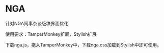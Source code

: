 # NGA
针对NGA网事杂谈版块界面优化

使用要求：TamperMonkey扩展，Stylish扩展

下载nga.js，拖入TamperMonkey中，下载nga.css加载到Stylish中即可使用。

